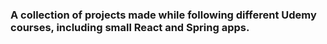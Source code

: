 ### A collection of projects made while following different Udemy courses, including small React and Spring apps.
